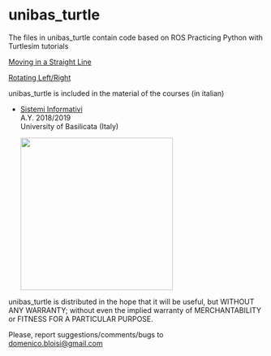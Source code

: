 # unibas_turtle
The files in unibas_turtle contain code based on ROS Practicing Python with Turtlesim tutorials

[Moving in a Straight Line](http://wiki.ros.org/turtlesim/Tutorials/Moving%20in%20a%20Straight%20Line)

[Rotating Left/Right](http://wiki.ros.org/turtlesim/Tutorials/Rotating%20Left%20and%20Right)

unibas_turtle is included in the material of the courses (in italian)<br>
- [Sistemi Informativi](https://dbloisi.github.io/corsi/sistemi-informativi.html)<br>
  A.Y. 2018/2019<br>
  University of Basilicata (Italy)
  
  <img src="images/visione-e-percezione-unibas.jpg" width="300" />
  
unibas_turtle is distributed in the hope that it will be useful,
but WITHOUT ANY WARRANTY; without even the implied warranty of
MERCHANTABILITY or FITNESS FOR A PARTICULAR PURPOSE.  
 
Please, report suggestions/comments/bugs to<br>
domenico.bloisi@gmail.com
